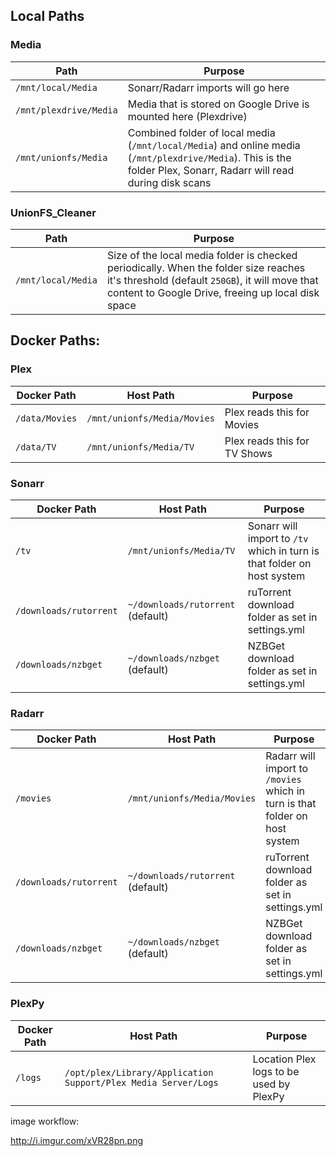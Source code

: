 ## Local Paths

### Media


| Path                   | Purpose                                                                                                                                                            |
| ---------------------- | ------------------------------------------------------------------------------------------------------------------------------------------------------------------ |
| `/mnt/local/Media`     | Sonarr/Radarr imports will go here                                                                                                                                 |
| `/mnt/plexdrive/Media` | Media that is stored on Google Drive is mounted here (Plexdrive)                                                                                                   |
| `/mnt/unionfs/Media`   | Combined folder of local media (`/mnt/local/Media`) and online media (`/mnt/plexdrive/Media`). This is the folder Plex, Sonarr, Radarr will read during disk scans |


### UnionFS_Cleaner


| Path               | Purpose                                                                                                                                                                                       |
| ------------------ | --------------------------------------------------------------------------------------------------------------------------------------------------------------------------------------------- |
| `/mnt/local/Media` | Size of the local media folder is checked periodically. When the folder size reaches it's threshold (default `250GB`), it will move that content to Google Drive, freeing up local disk space |



## Docker Paths:

### Plex

| Docker Path    | Host Path                   | Purpose                      |
| -------------- | --------------------------- | ---------------------------- |
| `/data/Movies` | `/mnt/unionfs/Media/Movies` | Plex reads this for Movies   |
| `/data/TV`     | `/mnt/unionfs/Media/TV`     | Plex reads this for TV Shows |


### Sonarr


| Docker Path            | Host Path                         | Purpose                                                                 |
| ---------------------- | --------------------------------- | ----------------------------------------------------------------------- |
| `/tv`                  | `/mnt/unionfs/Media/TV`           | Sonarr will import to `/tv` which in turn is that folder on host system |
| `/downloads/rutorrent` | `~/downloads/rutorrent` (default) | ruTorrent download folder as set in settings.yml                        |
| `/downloads/nzbget`    | `~/downloads/nzbget` (default)    | NZBGet download folder as set in settings.yml                           |


### Radarr


| Docker Path            | Host Path                         | Purpose                                                                     |
| ---------------------- | --------------------------------- | --------------------------------------------------------------------------- |
| `/movies`              | `/mnt/unionfs/Media/Movies`       | Radarr will import to `/movies` which in turn is that folder on host system |
| `/downloads/rutorrent` | `~/downloads/rutorrent` (default) | ruTorrent download folder as set in settings.yml                            |
| `/downloads/nzbget`    | `~/downloads/nzbget` (default)    | NZBGet download folder as set in settings.yml                               |


### PlexPy


| Docker Path | Host Path                                                      | Purpose                                 |
| ----------- | -------------------------------------------------------------- | --------------------------------------- |
| `/logs`     | `/opt/plex/Library/Application Support/Plex Media Server/Logs` | Location Plex logs to be used by PlexPy |





image workflow:

http://i.imgur.com/xVR28pn.png

